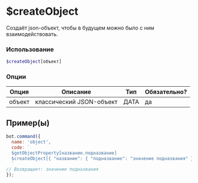 
# $createObject

Создаёт json-объект, чтобы в будущем можно было с ним взаимодействовать.

### Использование
 
```php
$createObject[объект]
```

### Опции


| Опция | Описание | Тип | Обязательно? |
|--------|-------------|------|----------|
| объект | классический JSON-объект  | ДАТА | да |


## Пример(ы)

```javascript
bot.command({
  name: 'object',
  code: `
  $getObjectProperty[название.подназвание]
  $createObject[{ "название": { "подназвание": "значение подназвания" }, "название2": "значение"}]
  `
// Возвращает: значение подназвания
});
```
